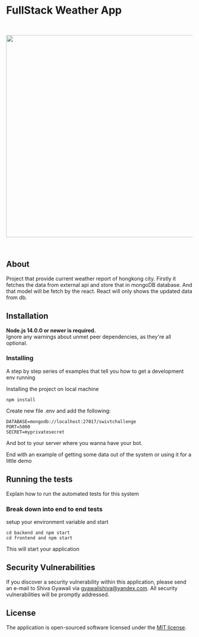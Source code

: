 # FullStack Weather App

<div align="center">
  <br />
  <p>
    <a href="https://github.com/shivagyawali/swivtcodingChallenge"><img src="https://wi-images.condecdn.net/image/doEYpG6Xd87/crop/2040/f/weather.jpg" width="546" /></a>
  </p>
  <br />
  
</div>




## About

Project that provide current weather report of hongkong city. Firstly it fetches the data from external api and store that in mongoDB database. And that model will be fetch by the react. React will only shows the updated data from db.


## Installation

**Node.js 14.0.0 or newer is required.**  
Ignore any warnings about unmet peer dependencies, as they're all optional.




### Installing

A step by step series of examples that tell you how to get a development env running

Installing the project on local machine

```
npm install
```
Create new file .env and add the following:
```
DATABASE=mongodb://localhost:27017/swivtchallenge
PORT=5000
SECRET=myprivatesecret
```
And bot to your server where you wanna have your bot.


End with an example of getting some data out of the system or using it for a little demo

## Running the tests

Explain how to run the automated tests for this system

### Break down into end to end tests


setup your environment variable and start 

```
cd backend and npm start
cd frontend and npm start

```
This will start your application 


## Security Vulnerabilities

If you discover a security vulnerability within this application, please send an e-mail to Shiva Gyawali via [gyawalishiva@yandex.com](mailto:gyawalishiva@yandex.com). All security vulnerabilities will be promptly addressed.

## License

The application is open-sourced software licensed under the [MIT license](https://opensource.org/licenses/MIT).

